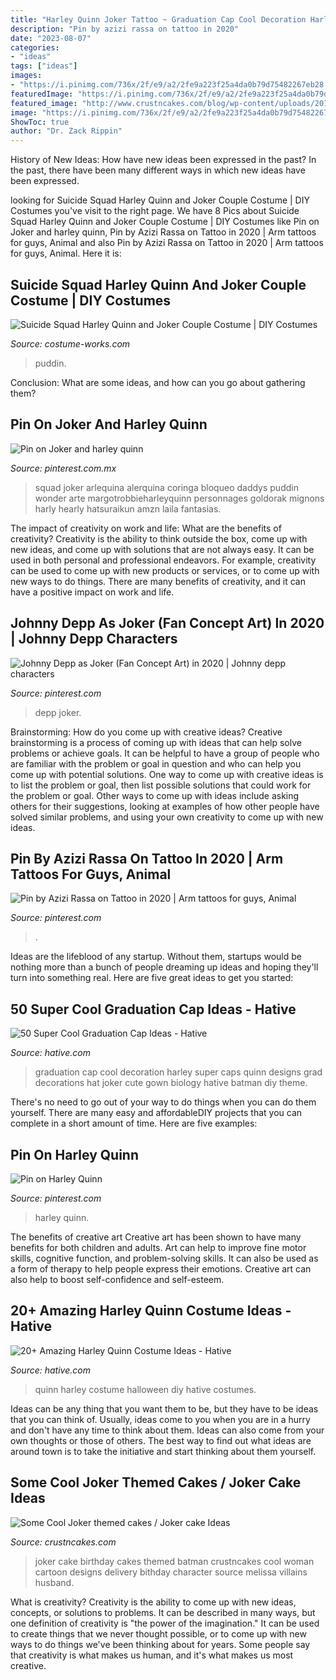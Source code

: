 ```yaml
---
title: "Harley Quinn Joker Tattoo ~ Graduation Cap Cool Decoration Harley Super Caps Quinn Designs Grad Decorations Hat Joker Cute Gown Biology Hative Batman Diy Theme"
description: "Pin by azizi rassa on tattoo in 2020"
date: "2023-08-07"
categories:
- "ideas"
tags: ["ideas"]
images:
- "https://i.pinimg.com/736x/2f/e9/a2/2fe9a223f25a4da0b79d75482267eb28.jpg"
featuredImage: "https://i.pinimg.com/736x/2f/e9/a2/2fe9a223f25a4da0b79d75482267eb28.jpg"
featured_image: "http://www.crustncakes.com/blog/wp-content/uploads/2015/08/7ed5b010162b2db99d5d72759b0726f5.jpg"
image: "https://i.pinimg.com/736x/2f/e9/a2/2fe9a223f25a4da0b79d75482267eb28.jpg"
ShowToc: true
author: "Dr. Zack Rippin"
---
```



History of New Ideas: How have new ideas been expressed in the past?
In the past, there have been many different ways in which new ideas have been expressed.

	

		
looking for Suicide Squad Harley Quinn and Joker Couple Costume | DIY Costumes you've visit to the right page. We have 8 Pics about Suicide Squad Harley Quinn and Joker Couple Costume | DIY Costumes like Pin on Joker and harley quinn, Pin by Azizi Rassa on Tattoo in 2020 | Arm tattoos for guys, Animal and also Pin by Azizi Rassa on Tattoo in 2020 | Arm tattoos for guys, Animal. Here it is:
		
    
## Suicide Squad Harley Quinn And Joker Couple Costume | DIY Costumes

<img loading=lazy src="https://photos.costume-works.com/full/harley_quinn_and_joker8.jpg" onerror="this.onerror=null;this.src='https://tse3.mm.bing.net/th?id=OIP.zmF5OAducCc6jZJVgUenRwHaJQ&amp;pid=15.1';" alt="Suicide Squad Harley Quinn and Joker Couple Costume | DIY Costumes">

_Source: costume-works.com_

>puddin. 

	

Conclusion: What are some ideas, and how can you go about gathering them?
 

    
## Pin On Joker And Harley Quinn

<img loading=lazy src="https://i.pinimg.com/736x/2f/e9/a2/2fe9a223f25a4da0b79d75482267eb28.jpg" onerror="this.onerror=null;this.src='https://tse1.mm.bing.net/th?id=OIP.PWk8r390T_k2Qp9IlWWOMQHaKL&amp;pid=15.1';" alt="Pin on Joker and harley quinn">

_Source: pinterest.com.mx_

>squad joker arlequina alerquina coringa bloqueo daddys puddin wonder arte margotrobbieharleyquinn personnages goldorak mignons harly hearly hatsuraikun amzn laila fantasias. 

	

The impact of creativity on work and life: What are the benefits of creativity?
Creativity is the ability to think outside the box, come up with new ideas, and come up with solutions that are not always easy. It can be used in both personal and professional endeavors. For example, creativity can be used to come up with new products or services, or to come up with new ways to do things. There are many benefits of creativity, and it can have a positive impact on work and life.

    
## Johnny Depp As Joker (Fan Concept Art) In 2020 | Johnny Depp Characters

<img loading=lazy src="https://i.pinimg.com/736x/96/7f/89/967f894fae998632d69eb1732bc161ae.jpg" onerror="this.onerror=null;this.src='https://tse2.mm.bing.net/th?id=OIP.OsH0Kr6hxaq17QcF5PgvegHaLH&amp;pid=15.1';" alt="Johnny Depp as Joker (Fan Concept Art) in 2020 | Johnny depp characters">

_Source: pinterest.com_

>depp joker. 

	

Brainstorming: How do you come up with creative ideas?
Creative brainstorming is a process of coming up with ideas that can help solve problems or achieve goals. It can be helpful to have a group of people who are familiar with the problem or goal in question and who can help you come up with potential solutions. One way to come up with creative ideas is to list the problem or goal, then list possible solutions that could work for the problem or goal. Other ways to come up with ideas include asking others for their suggestions, looking at examples of how other people have solved similar problems, and using your own creativity to come up with new ideas.

    
## Pin By Azizi Rassa On Tattoo In 2020 | Arm Tattoos For Guys, Animal

<img loading=lazy src="https://i.pinimg.com/736x/b9/30/df/b930df8fdf2d63d076a33166d8048538.jpg" onerror="this.onerror=null;this.src='https://tse2.mm.bing.net/th?id=OIP._QM8_PU_7pjJGOXXrFAYigHaJM&amp;pid=15.1';" alt="Pin by Azizi Rassa on Tattoo in 2020 | Arm tattoos for guys, Animal">

_Source: pinterest.com_

>. 

	

Ideas are the lifeblood of any startup. Without them, startups would be nothing more than a bunch of people dreaming up ideas and hoping they'll turn into something real. Here are five great ideas to get you started: 

    
## 50 Super Cool Graduation Cap Ideas - Hative

<img loading=lazy src="https://hative.com/wp-content/uploads/2016/04/graduation-caps/1-super-cool-graduation-cap-ideas.jpg" onerror="this.onerror=null;this.src='https://tse4.mm.bing.net/th?id=OIP.1M6Gw-IHli4_XN5WaXf1kQHaJ4&amp;pid=15.1';" alt="50 Super Cool Graduation Cap Ideas - Hative">

_Source: hative.com_

>graduation cap cool decoration harley super caps quinn designs grad decorations hat joker cute gown biology hative batman diy theme. 

	

There's no need to go out of your way to do things when you can do them yourself. There are many easy and affordableDIY projects that you can complete in a short amount of time. Here are five examples: 

    
## Pin On Harley Quinn

<img loading=lazy src="https://i.pinimg.com/736x/46/df/86/46df868f00c82fe841b8b8624dfbdb8e.jpg" onerror="this.onerror=null;this.src='https://tse1.mm.bing.net/th?id=OIP.m7Ri4D3c1xsO5YVQ_XTCjQHaKL&amp;pid=15.1';" alt="Pin on Harley Quinn">

_Source: pinterest.com_

>harley quinn. 

	

The benefits of creative art
Creative art has been shown to have many benefits for both children and adults. Art can help to improve fine motor skills, cognitive function, and problem-solving skills. It can also be used as a form of therapy to help people express their emotions. Creative art can also help to boost self-confidence and self-esteem.

    
## 20+ Amazing Harley Quinn Costume Ideas - Hative

<img loading=lazy src="http://hative.com/wp-content/uploads/2016/09/harley-quinn-costumes/15-harley-quinn-costume-halloween.jpg" onerror="this.onerror=null;this.src='https://tse1.mm.bing.net/th?id=OIP.fX3i81camOiWDA_RYTiRvgAAAA&amp;pid=15.1';" alt="20+ Amazing Harley Quinn Costume Ideas - Hative">

_Source: hative.com_

>quinn harley costume halloween diy hative costumes. 

	

Ideas can be any thing that you want them to be, but they have to be ideas that you can think of. Usually, ideas come to you when you are in a hurry and don't have any time to think about them. Ideas can also come from your own thoughts or those of others. The best way to find out what ideas are around town is to take the initiative and start thinking about them yourself.

    
## Some Cool Joker Themed Cakes / Joker Cake Ideas

<img loading=lazy src="http://www.crustncakes.com/blog/wp-content/uploads/2015/08/7ed5b010162b2db99d5d72759b0726f5.jpg" onerror="this.onerror=null;this.src='https://tse1.mm.bing.net/th?id=OIP.lD3YIzvJDNiG-QbclMmFRAHaJ4&amp;pid=15.1';" alt="Some Cool Joker themed cakes / Joker cake Ideas">

_Source: crustncakes.com_

>joker cake birthday cakes themed batman crustncakes cool woman cartoon designs delivery bithday character source melissa villains husband. 

	

What is creativity?
Creativity is the ability to come up with new ideas, concepts, or solutions to problems. It can be described in many ways, but one definition of creativity is "the power of the imagination." It can be used to create things that we never thought possible, or to come up with new ways to do things we've been thinking about for years. Some people say that creativity is what makes us human, and it's what makes us most creative.

